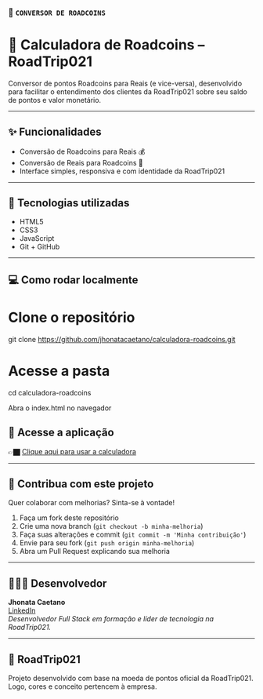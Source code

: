### 📝 `CONVERSOR DE ROADCOINS` 


# 🧮 Calculadora de Roadcoins – RoadTrip021

Conversor de pontos Roadcoins para Reais (e vice-versa), desenvolvido para facilitar o entendimento dos clientes da RoadTrip021 sobre seu saldo de pontos e valor monetário.

---

## ✨ Funcionalidades

- Conversão de Roadcoins para Reais 💰
- Conversão de Reais para Roadcoins 🔁
- Interface simples, responsiva e com identidade da RoadTrip021

---

## 🧠 Tecnologias utilizadas

- HTML5
- CSS3
- JavaScript
- Git + GitHub

---

## 💻 Como rodar localmente


# Clone o repositório
git clone https://github.com/jhonatacaetano/calculadora-roadcoins.git

# Acesse a pasta
cd calculadora-roadcoins

Abra o index.html no navegador

## 🔗 Acesse a aplicação

👉🏿 [Clique aqui para usar a calculadora](https://jhonatacaetano.github.io/conversor-roadcoins)

---

## 🤝 Contribua com este projeto

Quer colaborar com melhorias? Sinta-se à vontade!

1. Faça um fork deste repositório
2. Crie uma nova branch (`git checkout -b minha-melhoria`)
3. Faça suas alterações e commit (`git commit -m 'Minha contribuição'`)
4. Envie para seu fork (`git push origin minha-melhoria`)
5. Abra um Pull Request explicando sua melhoria

---

## 🙋🏽‍♂️ Desenvolvedor

**Jhonata Caetano**  
[LinkedIn](https://www.linkedin.com/in/jhonataclopes/)  
*Desenvolvedor Full Stack em formação e líder de tecnologia na RoadTrip021.*

---

## 🧡 RoadTrip021

Projeto desenvolvido com base na moeda de pontos oficial da RoadTrip021.  
Logo, cores e conceito pertencem à empresa.
